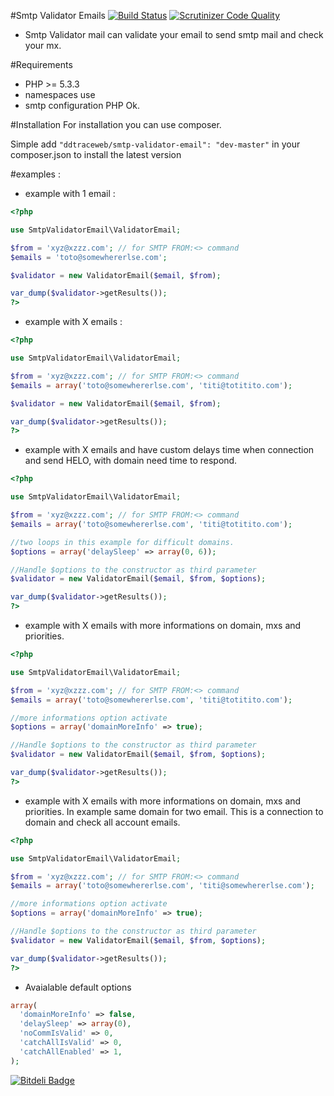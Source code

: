 #Smtp Validator Emails
[![Build Status](https://travis-ci.org/rubenCodeforges/smtp-validator-email.svg)](https://travis-ci.org/rubenCodeforges/smtp-validator-email)
[![Scrutinizer Code Quality](https://scrutinizer-ci.com/g/rubenCodeforges/smtp-validator-email/badges/quality-score.png?b=master)](https://scrutinizer-ci.com/g/rubenCodeforges/smtp-validator-email/?branch=master)
* Smtp Validator mail can validate your email to send smtp mail and check your mx.

#Requirements

* PHP >= 5.3.3
* namespaces use
* smtp configuration PHP Ok.

#Installation
For installation you can use composer.

Simple add `"ddtraceweb/smtp-validator-email": "dev-master"` 
in your composer.json to install the latest version

#examples :

* example with 1 email :


```php
<?php

use SmtpValidatorEmail\ValidatorEmail;

$from = 'xyz@xzzz.com'; // for SMTP FROM:<> command
$emails = 'toto@somewhererlse.com';

$validator = new ValidatorEmail($email, $from);

var_dump($validator->getResults());
?>
```

* example with X emails :

```php
<?php

use SmtpValidatorEmail\ValidatorEmail;

$from = 'xyz@xzzz.com'; // for SMTP FROM:<> command
$emails = array('toto@somewhererlse.com', 'titi@totitito.com');

$validator = new ValidatorEmail($email, $from);

var_dump($validator->getResults());
?>
```

* example with X emails and have custom delays time when connection and send HELO, with domain need time to respond.

```php
<?php

use SmtpValidatorEmail\ValidatorEmail;

$from = 'xyz@xzzz.com'; // for SMTP FROM:<> command
$emails = array('toto@somewhererlse.com', 'titi@totitito.com');

//two loops in this example for difficult domains.
$options = array('delaySleep' => array(0, 6));

//Handle $options to the constructor as third parameter
$validator = new ValidatorEmail($email, $from, $options);

var_dump($validator->getResults());
?>
```

* example with X emails with more informations on domain, mxs and priorities.

```php
<?php

use SmtpValidatorEmail\ValidatorEmail;

$from = 'xyz@xzzz.com'; // for SMTP FROM:<> command
$emails = array('toto@somewhererlse.com', 'titi@totitito.com');

//more informations option activate
$options = array('domainMoreInfo' => true);

//Handle $options to the constructor as third parameter
$validator = new ValidatorEmail($email, $from, $options);

var_dump($validator->getResults());
?>
```

* example with X emails with more informations on domain, mxs and priorities. In example same domain for two email. This is a connection to domain and check all account emails.

```php
<?php

use SmtpValidatorEmail\ValidatorEmail;

$from = 'xyz@xzzz.com'; // for SMTP FROM:<> command
$emails = array('toto@somewhererlse.com', 'titi@somewhererlse.com');

//more informations option activate
$options = array('domainMoreInfo' => true);

//Handle $options to the constructor as third parameter
$validator = new ValidatorEmail($email, $from, $options);

var_dump($validator->getResults());
?>
```

* Avaialable default options

```php
array(
  'domainMoreInfo' => false,
  'delaySleep' => array(0),
  'noCommIsValid' => 0,
  'catchAllIsValid' => 0,
  'catchAllEnabled' => 1,
);
```

[![Bitdeli Badge](https://d2weczhvl823v0.cloudfront.net/ddtraceweb/smtp-validator-email/trend.png)](https://bitdeli.com/free "Bitdeli Badge")

